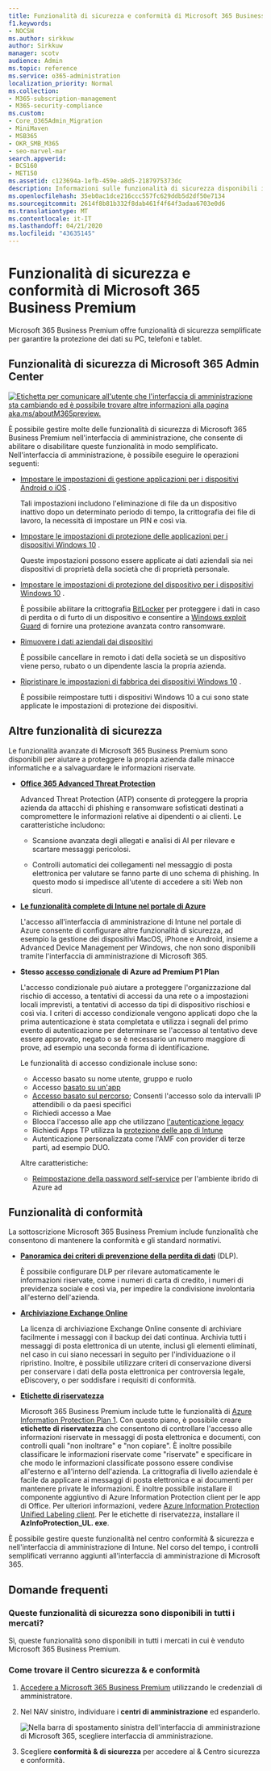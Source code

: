 ```yaml
---
title: Funzionalità di sicurezza e conformità di Microsoft 365 Business Premium
f1.keywords:
- NOCSH
ms.author: sirkkuw
author: Sirkkuw
manager: scotv
audience: Admin
ms.topic: reference
ms.service: o365-administration
localization_priority: Normal
ms.collection:
- M365-subscription-management
- M365-security-compliance
ms.custom:
- Core_O365Admin_Migration
- MiniMaven
- MSB365
- OKR_SMB_M365
- seo-marvel-mar
search.appverid:
- BCS160
- MET150
ms.assetid: c123694a-1efb-459e-a8d5-2187975373dc
description: Informazioni sulle funzionalità di sicurezza disponibili in Microsoft 365 Business Premium per garantire la protezione dei dati su PC, telefoni e tablet.
ms.openlocfilehash: 35eb0ac1dce216ccc557fc629ddb5d2df50e7134
ms.sourcegitcommit: 2614f8b81b332f8dab461f4f64f3adaa6703e0d6
ms.translationtype: MT
ms.contentlocale: it-IT
ms.lasthandoff: 04/21/2020
ms.locfileid: "43635145"
---
```

# <a name="microsoft-365-business-premium-security-and-compliance-features"></a>Funzionalità di sicurezza e conformità di Microsoft 365 Business Premium

Microsoft 365 Business Premium offre funzionalità di sicurezza semplificate per garantire la protezione dei dati su PC, telefoni e tablet.
    
## <a name="microsoft-365-admin-center-security-features"></a>Funzionalità di sicurezza di Microsoft 365 Admin Center

[![Etichetta per comunicare all'utente che l'interfaccia di amministrazione sta cambiando ed è possibile trovare altre informazioni alla pagina aka.ms/aboutM365preview.](../media/m365admincenterchanging.png)](https://docs.microsoft.com/office365/admin/microsoft-365-admin-center-preview)

È possibile gestire molte delle funzionalità di sicurezza di Microsoft 365 Business Premium nell'interfaccia di amministrazione, che consente di abilitare o disabilitare queste funzionalità in modo semplificato. Nell'interfaccia di amministrazione, è possibile eseguire le operazioni seguenti:
  
- [Impostare le impostazioni di gestione applicazioni per i dispositivi Android o iOS](app-protection-settings-for-android-and-ios.md) . 
    
    Tali impostazioni includono l'eliminazione di file da un dispositivo inattivo dopo un determinato periodo di tempo, la crittografia dei file di lavoro, la necessità di impostare un PIN e così via.
    
- [Impostare le impostazioni di protezione delle applicazioni per i dispositivi Windows 10](protection-settings-for-windows-10-devices.md) . 
    
    Queste impostazioni possono essere applicate ai dati aziendali sia nei dispositivi di proprietà della società che di proprietà personale.
    
- [Impostare le impostazioni di protezione del dispositivo per i dispositivi Windows 10](protection-settings-for-windows-10-pcs.md) . 
    
    È possibile abilitare la crittografia [BitLocker](https://go.microsoft.com/fwlink/p/?linkid=871405) per proteggere i dati in caso di perdita o di furto di un dispositivo e consentire a [Windows exploit Guard](https://docs.microsoft.com/windows/security/threat-protection/microsoft-defender-atp/enable-exploit-protection) di fornire una protezione avanzata contro ransomware. 
    
- [Rimuovere i dati aziendali dai dispositivi](remove-company-data.md)
    
    È possibile cancellare in remoto i dati della società se un dispositivo viene perso, rubato o un dipendente lascia la propria azienda.
    
- [Ripristinare le impostazioni di fabbrica dei dispositivi Windows 10](reset-devices-to-factory-settings.md) . 
    
    È possibile reimpostare tutti i dispositivi Windows 10 a cui sono state applicate le impostazioni di protezione dei dispositivi.
    
## <a name="additional-security-features"></a>Altre funzionalità di sicurezza 

Le funzionalità avanzate di Microsoft 365 Business Premium sono disponibili per aiutare a proteggere la propria azienda dalle minacce informatiche e a salvaguardare le informazioni riservate.
  
- **[Office 365 Advanced Threat Protection](https://support.office.com/article/e100fe7c-f2a1-4b7d-9e08-622330b83653)**
    
    Advanced Threat Protection (ATP) consente di proteggere la propria azienda da attacchi di phishing e ransomware sofisticati destinati a compromettere le informazioni relative ai dipendenti o ai clienti. Le caratteristiche includono:
    
  - Scansione avanzata degli allegati e analisi di AI per rilevare e scartare messaggi pericolosi.
    
  - Controlli automatici dei collegamenti nel messaggio di posta elettronica per valutare se fanno parte di uno schema di phishing. In questo modo si impedisce all'utente di accedere a siti Web non sicuri.

- **[Le funzionalità complete di Intune nel portale di Azure](https://go.microsoft.com/fwlink/p/?linkid=871403)**
    
    L'accesso all'interfaccia di amministrazione di Intune nel portale di Azure consente di configurare altre funzionalità di sicurezza, ad esempio la gestione dei dispositivi MacOS, iPhone e Android, insieme a Advanced Device Management per Windows, che non sono disponibili tramite l'interfaccia di amministrazione di Microsoft 365.
- **Stesso [accesso condizionale](https://docs.microsoft.com/azure/active-directory/conditional-access/overview) di Azure ad Premium P1 Plan**


    L'accesso condizionale può aiutare a proteggere l'organizzazione dal rischio di accesso, a tentativi di accessi da una rete o a impostazioni locali imprevisti, a tentativi di accesso da tipi di dispositivo rischiosi e così via. I criteri di accesso condizionale vengono applicati dopo che la prima autenticazione è stata completata e utilizza i segnali del primo evento di autenticazione per determinare se l'accesso al tentativo deve essere approvato, negato o se è necessario un numero maggiore di prove, ad esempio una seconda forma di identificazione.

    Le funzionalità di accesso condizionale incluse sono:

    - Accesso basato su nome utente, gruppo e ruolo
    - Accesso [basato su un'app](https://docs.microsoft.com/azure/active-directory/conditional-access/app-based-conditional-access) 
    - [Accesso basato sul percorso](https://docs.microsoft.com/azure/active-directory/authentication/howto-registration-mfa-sspr-combined#conditional-access-policies-for-combined-registration);  Consenti l'accesso solo da intervalli IP attendibili o da paesi specifici 
    - Richiedi accesso a Mae
    - Blocca l'accesso alle app che utilizzano [l'autenticazione legacy](https://docs.microsoft.com/azure/active-directory/conditional-access/block-legacy-authentication)
    - Richiedi Apps TP utilizza la [protezione delle app di Intune](https://docs.microsoft.com/azure/active-directory/conditional-access/app-protection-based-conditional-access)
    - Autenticazione personalizzata come l'AMF con provider di terze parti, ad esempio DUO.
   
    Altre caratteristiche:
    - [Reimpostazione della password self-service](https://docs.microsoft.com/azure/active-directory/authentication/concept-sspr-customization) per l'ambiente ibrido di Azure ad
    
## <a name="compliance-features"></a>Funzionalità di conformità

La sottoscrizione Microsoft 365 Business Premium include funzionalità che consentono di mantenere la conformità e gli standard normativi.

- **[Panoramica dei criteri di prevenzione della perdita di dati](https://support.office.com/article/1966b2a7-d1e2-4d92-ab61-42efbb137f5e)** (DLP). 
    
    È possibile configurare DLP per rilevare automaticamente le informazioni riservate, come i numeri di carta di credito, i numeri di previdenza sociale e così via, per impedire la condivisione involontaria all'esterno dell'azienda.
    
- **[Archiviazione Exchange Online](https://products.office.com/exchange/microsoft-exchange-online-archiving-email)**
    
    La licenza di archiviazione Exchange Online consente di archiviare facilmente i messaggi con il backup dei dati continua. Archivia tutti i messaggi di posta elettronica di un utente, inclusi gli elementi eliminati, nel caso in cui siano necessari in seguito per l'individuazione o il ripristino. Inoltre, è possibile utilizzare criteri di conservazione diversi per conservare i dati della posta elettronica per controversia legale, eDiscovery, o per soddisfare i requisiti di conformità.
    
- **[Etichette di riservatezza](https://docs.microsoft.com/microsoft-365/compliance/sensitivity-labels)**

   Microsoft 365 Business Premium include tutte le funzionalità di [Azure Information Protection Plan 1](https://go.microsoft.com/fwlink/p/?linkid=871407). Con questo piano, è possibile creare **etichette di riservatezza** che consentono di controllare l'accesso alle informazioni riservate in messaggi di posta elettronica e documenti, con controlli quali "non inoltrare" e "non copiare". È inoltre possibile classificare le informazioni riservate come "riservate" e specificare in che modo le informazioni classificate possono essere condivise all'esterno e all'interno dell'azienda. La crittografia di livello aziendale è facile da applicare ai messaggi di posta elettronica e ai documenti per mantenere private le informazioni. È inoltre possibile installare il componente aggiuntivo di Azure Information Protection client per le app di Office. Per ulteriori informazioni, vedere [Azure Information Protection Unified Labeling client](https://docs.microsoft.com/azure/information-protection/rms-client/unifiedlabelingclient-version-release-history). Per le etichette di riservatezza, installare il **AzInfoProtection_UL. exe**.

È possibile gestire queste funzionalità nel centro conformità &amp; sicurezza e nell'interfaccia di amministrazione di Intune. Nel corso del tempo, i controlli semplificati verranno aggiunti all'interfaccia di amministrazione di Microsoft 365.
  
    
## <a name="faq"></a>Domande frequenti

 ### <a name="are-these-security-features-available-in-all-markets"></a>Queste funzionalità di sicurezza sono disponibili in tutti i mercati?
  
Sì, queste funzionalità sono disponibili in tutti i mercati in cui è venduto Microsoft 365 Business Premium.
  
### <a name="how-do-i-find-the-security-amp-compliance-center"></a>Come trovare il Centro sicurezza &amp; e conformità
  
1. [Accedere a Microsoft 365 Business Premium](https://portal.microsoft.com/) utilizzando le credenziali di amministratore. 
    
2. Nel NAV sinistro, individuare i **centri di amministrazione** ed espanderlo. 
    
    ![Nella barra di spostamento sinistra dell'interfaccia di amministrazione di Microsoft 365, scegliere interfaccia di amministrazione.](../media/fa4484f8-c637-45fd-a7bd-bdb3abfd6c03.png)
  
3. Scegliere **conformità &amp; di sicurezza** per accedere al &amp; Centro sicurezza e conformità.
